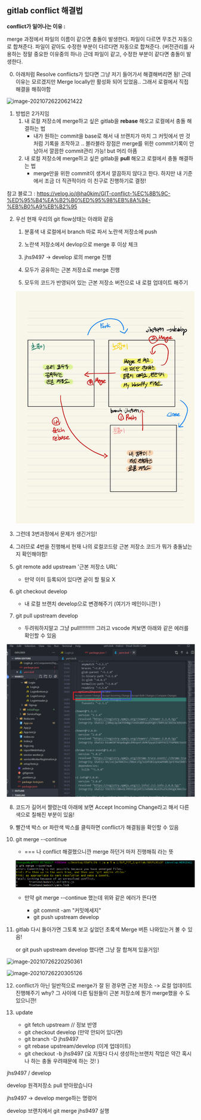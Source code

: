 ## gitlab conflict 해결법

**conflict가 일어나는 이유 :** 

merge 과정에서 파일의 이름이 같으면 충돌이 발생한다.
파일이 다르면 무조건 자동으로 합쳐준다.
파일이 같아도 수정한 부분이 다르다면 자동으로 합쳐준다.
(버전관리를 사용하는 정말 중요한 이유중의 하나)
근데 파일이 같고, 수정한 부분이 같다면 충돌이 발생한다.



0. 아래처럼 Resolve conflicts가 있다면 그냥 저기 들어가서 해결해버리면 됨! 근데 이유는 모르겠지만 Merge locally만 활성화 되어 있었음.. 그래서 로컬에서 직접 해결을 해줘야함

![image-20210726220621422](C:/Users/jhs/AppData/Roaming/Typora/typora-user-images/image-20210726220621422.png)



1. 방법은 2가지임
   1. 내 로컬 저장소에 merge하고 싶은 gitlab을 **rebase** 해오고 로컬에서 충돌 해결하는 법
      - 내가 원하는 commit을 base로 해서 내 브랜치가 마치 그 커밋에서 딴 것처럼 기록을 조작하고 .. 블라블라 장점은 merge를 위한 commit기록이 안남아서 깔끔한 commit관리 가능! but 머리 아픔
   2. 내 로컬 저장소에 merge하고 싶은 gitlab을 **pull** 해오고 로컬에서 충돌 해결하는 법
      - merge만을 위한 commit이 생겨서 깔끔하지 않다고 한다. 하지만 내 기준에서 조금 더 직관적이라 이 친구로 진행하기로 결정!

참고 블로그 : https://velog.io/@ha0kim/GIT-conflict-%EC%8B%9C-%ED%95%B4%EA%B2%B0%ED%95%98%EB%8A%94-%EB%B0%A9%EB%B2%95



2. 우선 현재 우리의 git flow상태는 아래와 같음

   1. 분홍색 내 로컬에서 branch 따로 파서 노란색 저장소에 push
   2. 노란색 저장소에서 devlop으로 merge 후 이상 체크

   3. jhs9497 -> develop 로의 merge 진행
   4. 모두가 공유하는 근본 저장소로 merge 진행
   5. 모두의 코드가 반영되어 있는 근본 저장소 버전으로 내 로컬 업데이트 해주기

   ![KakaoTalk_20210726_223509539](KakaoTalk_20210726_223509539.jpg)

3. 그런데 3번과정에서 문제가 생긴거임!
4. 그러므로 4번을 진행해서 현재 나의 로컬코드랑 근본 저장소 코드가 뭐가 충돌났는지 확인해야함!
5. git remote add upstream '근본 저장소 URL'
   - 만약 이미 등록되어 있다면 굳이 할 필요 X
6. git checkout develop
   - 내 로컬 브랜치 develop으로 변경해주기 (여기가 메인이니깐! )
7. git pull upstream develop 
   - 두려워하지말고 그냥 pull!!!!!!!!!! 그러고 vscode 켜보면 아래와 같은 에러를 확인할 수 있음

![conflict](conflict.png)

8. 코드가 길어서 짤렸는데 아래에 보면 Accept Incoming Change라고 해서 다른 색으로 칠해진 부분이 있음!

9. 빨간색 박스 or 파란색 박스를 클릭하면 conflict가 해결됨을 확인할 수 있음

10. git merge --continue
    - === 나 conflict 해결했으니깐 merge 하던거 마저 진행해줘 라는 뜻
    
    
    
    ![unknown](unknown.png)
    
    - 만약 git merge --continue 했는데 위와 같은 에러가 뜬다면
    
      - git commit -am "커밋메세지"
      - git push upstream develop
    
      
    
11. gitlab 다시 돌아가면 그토록 보고 싶었던 초록색 Merge 버튼 나와있는거 볼 수 있음! 

    or git push upstream develop 했다면 그냥 잘 합쳐져 있을거임!

![image-20210726220250361](C:/Users/jhs/AppData/Roaming/Typora/typora-user-images/image-20210726220250361.png)



![image-20210726220305126](C:/Users/jhs/AppData/Roaming/Typora/typora-user-images/image-20210726220305126.png)

12. conflict가 아닌 일반적으로 merge가 잘 된 경우면 근본 저장소 -> 로컬 업데이트 진행해주기 why? 그 사이에 다른 팀원들이 근본 저장소에 뭔가 merge했을 수 도 있으니깐!

13. update
    - git fetch upstream // 정보 반영
    - git checkout develop (만약 안되어 있다면)
    - git branch -D jhs9497 
    - git rebase upstream/develop (이게 업데이트)
    - git checkout -b jhs9497 (요 지웠다 다시 생성하는브랜치 작업은 약간 혹시나 하는 충돌 우려때문에 하는 것! )







jhs9497 / develop

develop 원격저장소 pull 받아왔습니다

jhs9497 -> develop merge하는 명령어

develop 브랜치에서 git merge jhs9497 실행